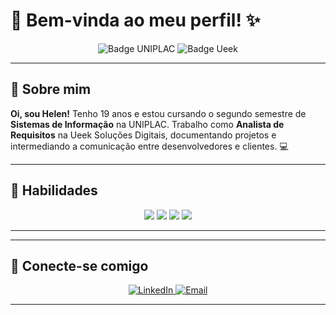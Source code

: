 # 🌸 Bem-vinda ao meu perfil! ✨


<p align="center">
  <img src="https://img.shields.io/badge/Sistemas%20de%20Informação-UNIPLAC-ff66b2?style=for-the-badge" alt="Badge UNIPLAC"/>
  <img src="https://img.shields.io/badge/Analista%20de%20Requisitos-Ueek%20Soluções%20Digitais-ff99cc?style=for-the-badge" alt="Badge Ueek"/>
</p>

---

## 🌸 Sobre mim

**Oi, sou Helen!** Tenho 19 anos e estou cursando o segundo semestre de **Sistemas de Informação** na UNIPLAC. Trabalho como **Analista de Requisitos** na Ueek Soluções Digitais, documentando projetos e intermediando a comunicação entre desenvolvedores e clientes. 💻


---

## 🌟 Habilidades

<p align="center">
  <img src="https://img.shields.io/badge/Programação-Kotlin-ff66b2?style=for-the-badge"/>
  <img src="https://img.shields.io/badge/SQL-MySQL-ff99cc?style=for-the-badge"/>
  <img src="https://img.shields.io/badge/Análise-Documentação-ff66b2?style=for-the-badge"/>
  <img src="https://img.shields.io/badge/Gestão%20de%20Conteúdo-Redes%20Sociais-ff99cc?style=for-the-badge"/>
</p>

---
---

## 🌸 Conecte-se comigo

<p align="center">
  <a href="https://www.linkedin.com/in/helenoliveiraj" target="_blank">
    <img src="https://img.shields.io/badge/LinkedIn-ff66b2?style=for-the-badge&logo=linkedin&logoColor=white" alt="LinkedIn"/>
  </a>
  <a href="mailto:helenoliveiraj@gmail.com">
    <img src="https://img.shields.io/badge/Email-ff99cc?style=for-the-badge&logo=gmail&logoColor=white" alt="Email"/>
  </a>
</p>

---

